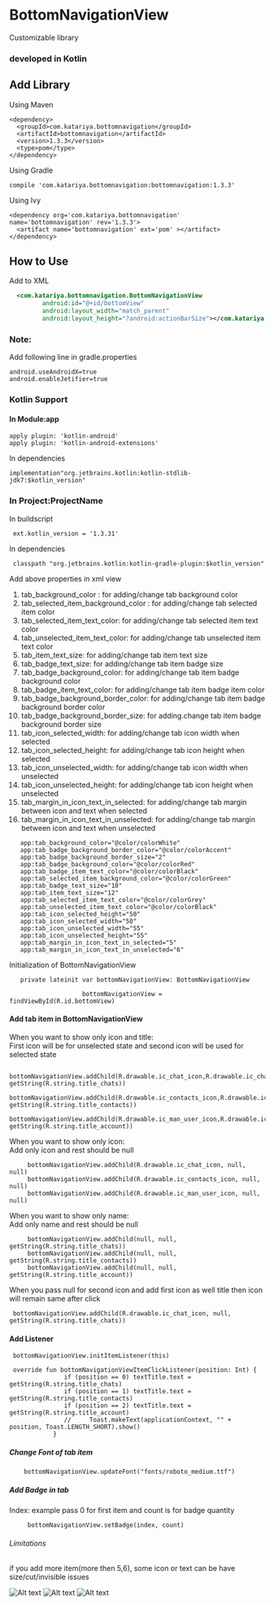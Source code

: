 # BottomNavigationView
Customizable library  
### developed in Kotlin

## Add Library
Using Maven
````
<dependency>
  <groupId>com.katariya.bottomnavigation</groupId>
  <artifactId>bottomnavigation</artifactId>
  <version>1.3.3</version>
  <type>pom</type>
</dependency>
````
Using Gradle
````
compile 'com.katariya.bottomnavigation:bottomnavigation:1.3.3'
````
Using Ivy
````
<dependency org='com.katariya.bottomnavigation' name='bottomnavigation' rev='1.3.3'>
  <artifact name='bottomnavigation' ext='pom' ></artifact>
</dependency>
````

## How to Use
 Add to XML
```xml
  <com.katariya.bottomnavigation.BottomNavigationView
         android:id="@+id/bottomView"
         android:layout_width="match_parent"
         android:layout_height="?android:actionBarSize"></com.katariya.bottomnavigation.BottomNavigationView>
```
### Note:
Add following line in gradle.properties
````
android.useAndroidX=true
android.enableJetifier=true
````
### Kotlin Support
#### In Module:app
````
apply plugin: 'kotlin-android'
apply plugin: 'kotlin-android-extensions'
````
In dependencies
````
implementation"org.jetbrains.kotlin:kotlin-stdlib-jdk7:$kotlin_version"
````

### In Project:ProjectName
In buildscript
````
 ext.kotlin_version = '1.3.31'
 ````
In dependencies
````
 classpath "org.jetbrains.kotlin:kotlin-gradle-plugin:$kotlin_version"
 ````


Add above properties in xml view
  1. tab_background_color : for adding/change tab background color
  2. tab_selected_item_background_color : for adding/change tab selected item color
  3. tab_selected_item_text_color:  for adding/change tab selected item text color
  4. tab_unselected_item_text_color: for adding/change tab unselected item text color
  5. tab_item_text_size: for adding/change tab item text size
  6. tab_badge_text_size: for adding/change tab item badge size
  7. tab_badge_background_color: for adding/change tab item badge background color
  8. tab_badge_item_text_color: for adding/change tab item badge item color
  9. tab_badge_background_border_color: for adding/change tab item badge background border color
  10. tab_badge_background_border_size: for adding.change tab item badge background border size
  11. tab_icon_selected_width: for adding/change tab icon width when selected
  12. tab_icon_selected_height: for adding/change tab icon height when selected
  13. tab_icon_unselected_width: for adding/change tab icon width when unselected
  14. tab_icon_unselected_height: for adding/change tab icon height when unselected
  15. tab_margin_in_icon_text_in_selected: for adding/change tab margin between icon and text when selected
  15. tab_margin_in_icon_text_in_unselected: for adding/change tab margin between icon and text when unselected
````
   app:tab_background_color="@color/colorWhite"
   app:tab_badge_background_border_color="@color/colorAccent"
   app:tab_badge_background_border_size="2"
   app:tab_badge_background_color="@color/colorRed"
   app:tab_badge_item_text_color="@color/colorBlack"
   app:tab_selected_item_background_color="@color/colorGreen"
   app:tab_badge_text_size="10"
   app:tab_item_text_size="12"
   app:tab_selected_item_text_color="@color/colorGrey"
   app:tab_unselected_item_text_color="@color/colorBlack"
   app:tab_icon_selected_height="50"
   app:tab_icon_selected_width="50"
   app:tab_icon_unselected_width="55"
   app:tab_icon_unselected_height="55"
   app:tab_margin_in_icon_text_in_selected="5"
   app:tab_margin_in_icon_text_in_unselected="6"
````
Initialization of BottomNavigationView

```
   private lateinit var bottomNavigationView: BottomNavigationView
                  
                    bottomNavigationView = findViewById(R.id.bottomView)
```

#### Add tab item in BottomNavigationView 
When you want to show only icon and title: 
<br />First icon will be for unselected state and second icon will be used for selected state

```
    bottomNavigationView.addChild(R.drawable.ic_chat_icon,R.drawable.ic_chat_icon, getString(R.string.title_chats))
    bottomNavigationView.addChild(R.drawable.ic_contacts_icon,R.drawable.ic_contacts_icon, getString(R.string.title_contacts))
    bottomNavigationView.addChild(R.drawable.ic_man_user_icon,R.drawable.ic_man_user_icon, getString(R.string.title_account))
```
When you want to show only icon:
<br />Add only icon and rest should be null 
````
     bottomNavigationView.addChild(R.drawable.ic_chat_icon, null, null)
     bottomNavigationView.addChild(R.drawable.ic_contacts_icon, null, null)
     bottomNavigationView.addChild(R.drawable.ic_man_user_icon, null, null)
````
When you want to show only name:
<br />Add only name and rest should be null 
````
     bottomNavigationView.addChild(null, null, getString(R.string.title_chats))
     bottomNavigationView.addChild(null, null, getString(R.string.title_contacts))
     bottomNavigationView.addChild(null, null, getString(R.string.title_account))
````
When you pass null for second icon and add first icon as well title
then icon will remain same after click 
````
 bottomNavigationView.addChild(R.drawable.ic_chat_icon, null, getString(R.string.title_chats))
````
#### Add Listener
````
 bottomNavigationView.initItemListener(this)

 override fun bottomNavigationViewItemClickListener(position: Int) {
               if (position == 0) textTitle.text = getString(R.string.title_chats)
               if (position == 1) textTitle.text = getString(R.string.title_contacts)
               if (position == 2) textTitle.text = getString(R.string.title_account)
               //     Toast.makeText(applicationContext, "" + position, Toast.LENGTH_SHORT).show()
            }
````

##### Change Font of tab item

````
    bottomNavigationView.updateFont("fonts/roboto_medium.ttf")
````
##### Add Badge in tab
Index: example pass 0 for first item and count is for badge quantity
````
     bottomNavigationView.setBadge(index, count)
````

###### Limitations
if you add more item(more then 5,6), some icon or text can be have size/cut/invisible issues 

![Alt text](/text.png?raw=true "Optional Title") 
![Alt text](/iconswhite.png?raw=true "Icons") 
![Alt text](/icons_color.png?raw=true "Custom icons") 

